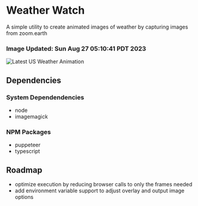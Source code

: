 # Weather Watch

A simple utility to create animated images of weather by capturing images from zoom.earth

### Image Updated: Sun Aug 27 05:10:41 PDT 2023

![Latest US Weather Animation](animations/2023-08-27.webp)

## Dependencies
### System Dependendencies
* node
* imagemagick
### NPM Packages
* puppeteer
* typescript

## Roadmap
* optimize execution by reducing browser calls to only the frames needed
* add environment variable support to adjust overlay and output image options
